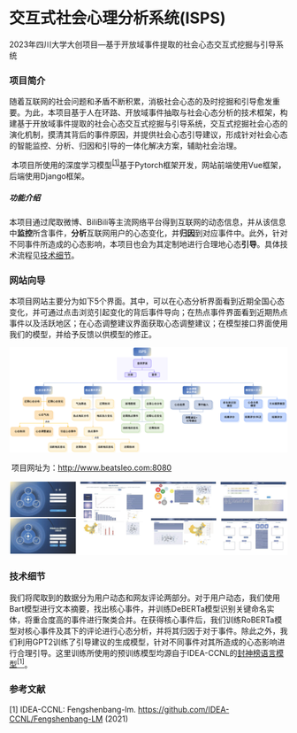 # 交互式社会心理分析系统(ISPS)

2023年四川大学大创项目—基于开放域事件提取的社会心态交互式挖掘与引导系统

### 项目简介

​		随着互联网的社会问题和矛盾不断积累，消极社会心态的及时挖掘和引导愈发重要。为此，本项目基于人在环路、开放域事件抽取与社会心态分析的技术框架，构建基于开放域事件提取的社会心态交互式挖掘与引导系统，交互式挖掘社会心态的演化机制，摸清其背后的事件原因，并提供社会心态引导建议，形成针对社会心态的智能监控、分析、归因和引导的一体化解决方案，辅助社会治理。

​		本项目所使用的深度学习模型<sup>[[1]](###参考文献)</sup>基于Pytorch框架开发，网站前端使用Vue框架，后端使用Django框架。

##### 功能介绍

​		本项目通过爬取微博、BiliBili等主流网络平台得到互联网的动态信息，并从该信息中**监控**所含事件，**分析**互联网用户的心态变化，并**归因**到对应事件中。此外，针对不同事件所造成的心态影响，本项目也会为其定制地进行合理地心态**引导**。具体技术流程见[技术细节](###技术细节)。



### 网站向导

​		本项目网站主要分为如下5个界面。其中，可以在心态分析界面看到近期全国心态变化，并可通过点击浏览引起变化的背后事件导向；在热点事件界面看到近期热点事件以及活跃地区；在心态调整建议界面获取心态调整建议；在模型接口界面使用我们的模型，并给予反馈以供模型的修正。

![项目网站使用简介](./images/项目网站使用简介.png)

​		项目网址为：http://www.beatsleo.com:8080

![image-20230417201907357](./images/网站一览.png)



### 技术细节

​		我们将爬取到的数据分为用户动态和网友评论两部分。对于用户动态，我们使用Bart模型进行文本摘要，找出核心事件，并训练DeBERTa模型识别关键命名实体，将重合度高的事件进行聚类合并。在获得核心事件后，我们训练RoBERTa模型对核心事件及其下的评论进行心态分析，并将其归因于对于事件。除此之外，我们利用GPT2训练了引导建议的生成模型，针对不同事件对其所造成的心态影响进行合理引导。这里训练所使用的预训练模型均源自于IDEA-CCNL的[封神榜语言模型<sup>[1]</sup>](https://github.com/IDEA-CCNL/Fengshenbang-LM)。



### 参考文献

[1] IDEA-CCNL: Fengshenbang-lm. https://github.com/IDEA-CCNL/Fengshenbang-LM (2021)
